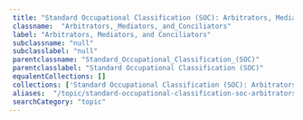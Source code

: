 ```yaml
--- 
 title: "Standard Occupational Classification (SOC): Arbitrators, Mediators, and Conciliators" 
 classname:  "Arbitrators,_Mediators,_and_Conciliators" 
 label: "Arbitrators, Mediators, and Conciliators" 
 subclassname: "null" 
 subclasslabel: "null" 
 parentclassname: "Standard_Occupational_Classification_(SOC)" 
 parentclasslabel: "Standard Occupational Classification (SOC)" 
 equalentCollections: [] 
 collections: ['Standard Occupational Classification (SOC): Arbitrators, Mediators, and Conciliators']
 aliases:  "/topic/standard-occupational-classification-soc-arbitrators-mediators-and-conciliators"  
 searchCategory: "topic" 
---
```

